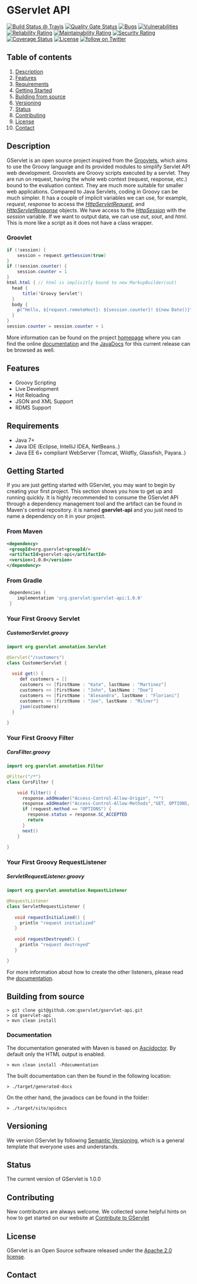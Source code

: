 # GServlet API

[![Build Status @ Travis](https://api.travis-ci.com/GServlet/gservlet-api.png?branch=master)](https://travis-ci.com/GServlet/gservlet-api)
[![Quality Gate Status](https://sonarcloud.io/api/project_badges/measure?project=GServlet_gservlet-api&metric=alert_status)](https://sonarcloud.io/dashboard?id=GServlet_gservlet-api)
[![Bugs](https://sonarcloud.io/api/project_badges/measure?project=GServlet_gservlet-api&metric=bugs)](https://sonarcloud.io/dashboard?id=GServlet_gservlet-api)
[![Vulnerabilities](https://sonarcloud.io/api/project_badges/measure?project=GServlet_gservlet-api&metric=vulnerabilities)](https://sonarcloud.io/dashboard?id=GServlet_gservlet-api)
[![Reliability Rating](https://sonarcloud.io/api/project_badges/measure?project=GServlet_gservlet-api&metric=reliability_rating)](https://sonarcloud.io/dashboard?id=GServlet_gservlet-api)
[![Maintainability Rating](https://sonarcloud.io/api/project_badges/measure?project=GServlet_gservlet-api&metric=sqale_rating)](https://sonarcloud.io/dashboard?id=GServlet_gservlet-api)
[![Security Rating](https://sonarcloud.io/api/project_badges/measure?project=GServlet_gservlet-api&metric=security_rating)](https://sonarcloud.io/dashboard?id=GServlet_gservlet-api)
[![Coverage Status](https://coveralls.io/repos/github/GServlet/gservlet-api/badge.png?branch=master)](https://coveralls.io/github/GServlet/gservlet-api?branch=master)
[![License](http://img.shields.io/:license-apache-blue.png)](http://www.apache.org/licenses/LICENSE-2.0.html)
[![follow on Twitter](https://img.shields.io/twitter/follow/gservlet?style=social)](https://twitter.com/intent/follow?screen_name=gservlet)

## Table of contents
1. [Description](#description)
1. [Features](#features)
1. [Requirements](#requirements)
1. [Getting Started](#getting-started)
1. [Building from source](#building-from-source)
1. [Versioning](#versioning)
1. [Status](#status)
1. [Contributing](#contributing)
1. [License](#license)
1. [Contact](#contact)

## Description

GServlet is an open source project inspired from the [Groovlets](http://docs.groovy-lang.org/latest/html/documentation/servlet-userguide.html), which aims to use the Groovy language and its provided modules to simplify Servlet API web development.
Groovlets are Groovy scripts executed by a servlet. They are run on request, having the whole web context (request, response, etc.) bound to the evaluation context. They are much more suitable for smaller web applications. 
Compared to Java Servlets, coding in Groovy can be much simpler. It has a couple of implicit variables we can use, for example, _request_, _response_ to access the [_HttpServletRequest_](https://javaee.github.io/javaee-spec/javadocs/javax/servlet/http/HttpServletRequest.html), and [_HttpServletResponse_](https://javaee.github.io/javaee-spec/javadocs/javax/servlet/http/HttpServletResponse.html) objects. We have access to the [_HttpSession_](https://javaee.github.io/javaee-spec/javadocs/javax/servlet/http/HttpSession.html) with the _session_ variable. 
If we want to output data, we can use _out_, _sout_, and _html_. This is more like a script as it does not have a class wrapper.

### Groovlet 

```java
if (!session) {
    session = request.getSession(true)
}
if (!session.counter) {
    session.counter = 1
}
html.html { // html is implicitly bound to new MarkupBuilder(out)
  head {
      title('Groovy Servlet')
  }
  body {
    p("Hello, ${request.remoteHost}: ${session.counter}! ${new Date()}")
  }
}
session.counter = session.counter + 1
```

More information can be found on the project [homepage](https://gservlet.org) where you can find 
the online [documentation](https://gservlet.org/documentation) and the [JavaDocs](https://gservlet.org/javadocs/1.0) for this current release can be browsed as well.

## Features

* Groovy Scripting
* Live Development
* Hot Reloading
* JSON and XML Support
* RDMS Support

## Requirements

* Java 7+
* Java IDE (Eclipse, IntelliJ IDEA, NetBeans..)
* Java EE 6+ compliant WebServer (Tomcat, Wildfly, Glassfish, Payara..)

## Getting Started

If you are just getting started with GServlet, you may want to begin by creating your first project. This section shows you how to get up and running quickly. It is highly recommended to consume the GServlet API through a dependency management tool and the artifact can be found in Maven's central repository. it is named **gservlet-api** and you just need to name a dependency on it in your project.

### From Maven

```xml
<dependency>
 <groupId>org.gservlet<groupId/>
 <artifactId>gservlet-api</artifactId>
 <version>1.0.0</version>
</dependency>
```

### From Gradle

```groovy
 dependencies {
    implementation 'org.gservlet:gservlet-api:1.0.0'
 }
```

### Your First Groovy Servlet

##### CustomerServlet.groovy

```java
import org.gservlet.annotation.Servlet

@Servlet("/customers")
class CustomerServlet {
	
  void get() {
     def customers = []
     customers << [firstName : "Kate", lastName : "Martinez"]
     customers << [firstName : "John", lastName : "Doe"]
     customers << [firstName : "Alexandra", lastName : "Floriani"]
     customers << [firstName : "Joe", lastName : "Milner"]
     json(customers)
  }
	
}
```

### Your First Groovy Filter

##### CorsFilter.groovy 

```java
import org.gservlet.annotation.Filter

@Filter("/*")
class CorsFilter {

    void filter() {
      response.addHeader("Access-Control-Allow-Origin", "*")
      response.addHeader("Access-Control-Allow-Methods","GET, OPTIONS, HEAD, PUT, POST, DELETE")
      if (request.method == "OPTIONS") {
        response.status = response.SC_ACCEPTED
        return
      }
      next()
    }
    
}
```

### Your First Groovy RequestListener

##### ServletRequestListener.groovy 

```java
import org.gservlet.annotation.RequestListener

@RequestListener
class ServletRequestListener {
	
   void requestInitialized() {
     println "request initialized"
   }
	
   void requestDestroyed() {
     println "request destroyed"
   }

}
```

For more information about how to create the other listeners, please read the [documentation](https://gservlet.org/documentation).

## Building from source

    > git clone git@github.com:gservlet/gservlet-api.git
    > cd gservlet-api
    > mvn clean install

### Documentation

The documentation generated with Maven is based on [Asciidoctor](http://asciidoctor.org/). By default only the HTML output is enabled.

    > mvn clean install -Pdocumentation

The built documentation can then be found in the following location:
  
    > ./target/generated-docs
    
On the other hand, the javadocs can be found in the folder:

    > ./target/site/apidocs    

## Versioning

We version GServlet by following [Semantic Versioning](https://semver.org), which is a general template that everyone uses and understands.

## Status

The current version of GServlet is 1.0.0

## Contributing

New contributors are always welcome. We collected some helpful hints on how to get started on our website at [Contribute to GServlet](https://gservlet.org/contribute)

## License

GServlet is an Open Source software released under the [Apache 2.0 license](http://www.apache.org/licenses/LICENSE-2.0.html).

## Contact
